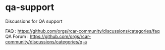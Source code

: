 # qa-support
Discussions for QA support

FAQ : https://github.com/orgs/rcar-community/discussions/categories/faq<br>
QA Forum : https://github.com/orgs/rcar-community/discussions/categories/q-a
